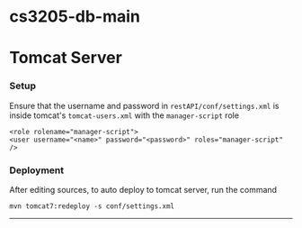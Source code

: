 # cs3205-db-main

# Tomcat Server
### Setup
Ensure that the username and password in `restAPI/conf/settings.xml` is inside tomcat's `tomcat-users.xml` with the `manager-script` role

```
<role rolename="manager-script">
<user username="<name>" password="<password>" roles="manager-script" />
```
### Deployment
After editing sources, to auto deploy to tomcat server, run the command
```
mvn tomcat7:redeploy -s conf/settings.xml
```
***
